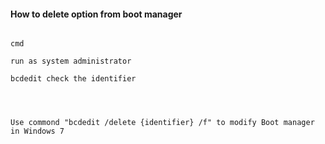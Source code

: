



#### How to delete option from boot manager 




```

cmd 

run as system administrator

bcdedit check the identifier




Use commond "bcdedit /delete {identifier} /f" to modify Boot manager in Windows 7
```
